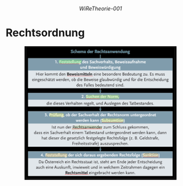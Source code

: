 ###### <p align="center"> WiReTheorie-001 </p>

# Rechtsordnung

<div align="center">
  <img src="./img/rechtsordnung.png" alt="rechtsordnung" width=80%>
</div>
